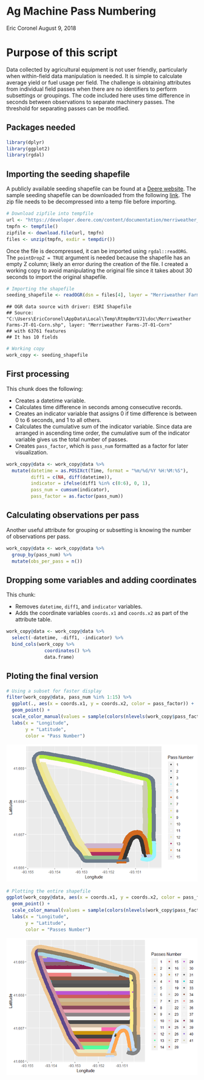 Ag Machine Pass Numbering
================
Eric Coronel
August 9, 2018

Purpose of this script
======================

Data collected by agricultural equipment is not user friendly, particularly when within-field data manipulation is needed. It is simple to calculate average yield or fuel usage per field. The challenge is obtaining attributes from individual field passes when there are no identifiers to perform subsettings or groupings.
The code included here uses time difference in seconds between observations to separate machinery passes. The threshold for separating passes can be modified.

Packages needed
---------------

``` r
library(dplyr)
library(ggplot2)
library(rgdal)
```

Importing the seeding shapefile
-------------------------------

A publicly available seeding shapefile can be found at a [Deere website](https://developer.deere.com/#!documentation&doc=.%2Fmyjohndeere%2FfieldOperations.htm&anchor=). The sample seeding shapefile can be downloaded from the following [link](https://developer.deere.com/content/documentation/merriweather_seeding.zip). The zip file needs to be decompressed into a temp file before importing.

``` r
# Download zipfile into tempfile
url <- "https://developer.deere.com/content/documentation/merriweather_seeding.zip"
tmpfn <- tempfile()
zipfile <- download.file(url, tmpfn)
files <- unzip(tmpfn, exdir = tempdir())
```

Once the file is decompressed, it can be imported using `rgdal::readORG`. The `pointDropZ = TRUE` argument is needed because the shapefile has an empty Z column; likely an error during the creation of the file. I created a working copy to avoid manipulating the original file since it takes about 30 seconds to import the original shapefile.

``` r
# Importing the shapefile
seeding_shapefile <- readOGR(dsn = files[4], layer = "Merriweather Farms-JT-01-Corn", pointDropZ = TRUE)
```

    ## OGR data source with driver: ESRI Shapefile 
    ## Source: "C:\Users\EricCoronel\AppData\Local\Temp\Rtmp8mrVJ1\doc\Merriweather Farms-JT-01-Corn.shp", layer: "Merriweather Farms-JT-01-Corn"
    ## with 63761 features
    ## It has 10 fields

``` r
# Working copy
work_copy <- seeding_shapefile
```

First processing
----------------

This chunk does the following:

-   Creates a datetime variable.
-   Calculates time difference in seconds among consecutive records.
-   Creates an indicator variable that assigns 0 if time difference is between 0 to 6 seconds, and 1 to all others.
-   Calculates the cumulative sum of the indicator variable. Since data are arranged in ascending time order, the cumulative sum of the indicator variable gives us the total number of passes.
-   Creates `pass_factor`, which is `pass_num` formatted as a factor for later visualization.

``` r
work_copy@data <- work_copy@data %>%
  mutate(datetime = as.POSIXct(Time, format = "%m/%d/%Y %H:%M:%S"),
         diff1 = c(NA, diff(datetime)),
         indicator = ifelse(diff1 %in% c(0:6), 0, 1),
         pass_num = cumsum(indicator),
         pass_factor = as.factor(pass_num))
```

Calculating observations per pass
---------------------------------

Another useful attribute for grouping or subsetting is knowing the number of observations per pass.

``` r
work_copy@data <- work_copy@data %>%
  group_by(pass_num) %>%
  mutate(obs_per_pass = n())
```

Dropping some variables and adding coordinates
----------------------------------------------

This chunk:

-   Removes `datetime`, `diff1`, and `indicator` variables.
-   Adds the coordinate variables `coords.x1` and `coords.x2` as part of the attribute table.

``` r
work_copy@data <- work_copy@data %>%
  select(-datetime, -diff1, -indicator) %>% 
  bind_cols(work_copy %>%
              coordinates() %>%
              data.frame)
```

Ploting the final version
-------------------------

``` r
# Using a subset for faster display
filter(work_copy@data, pass_num %in% 1:15) %>% 
  ggplot(., aes(x = coords.x1, y = coords.x2, color = pass_factor)) +
  geom_point() +
  scale_color_manual(values = sample(colors(nlevels(work_copy$pass_factor)))) +
  labs(x = "Longitude",
       y = "Latitude",
       color = "Pass Number")
```

![](Process_script_files/figure-markdown_github/plotting-1.png)

``` r
# Plotting the entire shapefile
ggplot(work_copy@data, aes(x = coords.x1, y = coords.x2, color = pass_factor)) +
  geom_point() +
  scale_color_manual(values = sample(colors(nlevels(work_copy$pass_factor)))) +
  labs(x = "Longitude",
       y = "Latitude",
       color = "Passes Number")
```

![](Process_script_files/figure-markdown_github/plotting-2.png)
